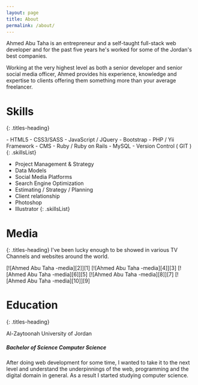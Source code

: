 ```yaml
---
layout: page
title: About
permalink: /about/
---
```


Ahmed Abu Taha is an entrepreneur and a self-taught full-stack web developer and for the past five years he's worked for some of the Jordan's best companies.

Working at the very highest level as both a senior developer and senior social media officer, Ahmed provides his experience, knowledge and expertise to clients offering them something more than your average freelancer.

# Skills
{: .titles-heading}
<div class="skills" markdown="1">
- HTML5
- CSS3/SASS
- JavaScript / JQuery
- Bootstrap
- PHP / Yii Framework
- CMS
- Ruby / Ruby on Rails
- MySQL
- Version Control ( GIT )
{: .skillsList}

- Project Management & Strategy
- Data Models
- Social Media Platforms
- Search Engine Optimization
- Estimating / Strategy / Planning
- Client relationship
- Photoshop
- Illustrator
{: .skillsList}
</div>

# Media
{: .titles-heading}
I've been lucky enough to be showed in various TV Channels and websites around the world.
<div markdown="1"> 
[![Ahmed Abu Taha -media][2]][1]
[![Ahmed Abu Taha -media][4]][3]
[![Ahmed Abu Taha -media][6]][5]
[![Ahmed Abu Taha -media][8]][7]
[![Ahmed Abu Taha -media][10]][9]
</div>

# Education
{: .titles-heading}

Al-Zaytoonah University of Jordan

##### Bachelor of Science Computer Science

After doing web development for some time, I wanted to take it to the next level and understand the underpinnings of the web, programming and the digital domain in general. As a result I started studying computer science.

[1]: https://www.youtube.com/watch?v=EcbrttRzvzg
[2]: /images/1.png 

[3]: https://www.youtube.com/watch?v=FB8SpaJB6l0
[4]: /images/2.png 

[5]: https://www.youtube.com/watch?v=xQYaNIihs0A
[6]: /images/3.png 

[7]: https://www.youtube.com/watch?v=nGRkaPdUMr8
[8]: /images/4.png 

[9]: https://www.youtube.com/watch?v=fHb53mDtGAc
[10]: /images/5.png 
